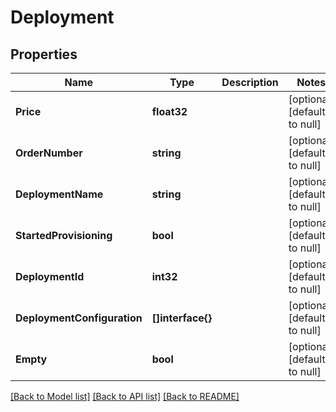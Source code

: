 # Deployment

## Properties
Name | Type | Description | Notes
------------ | ------------- | ------------- | -------------
**Price** | **float32** |  | [optional] [default to null]
**OrderNumber** | **string** |  | [optional] [default to null]
**DeploymentName** | **string** |  | [optional] [default to null]
**StartedProvisioning** | **bool** |  | [optional] [default to null]
**DeploymentId** | **int32** |  | [optional] [default to null]
**DeploymentConfiguration** | **[]interface{}** |  | [optional] [default to null]
**Empty** | **bool** |  | [optional] [default to null]

[[Back to Model list]](../README.md#documentation-for-models) [[Back to API list]](../README.md#documentation-for-api-endpoints) [[Back to README]](../README.md)


